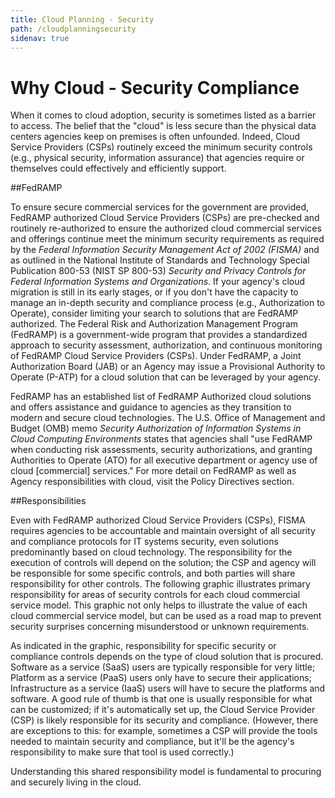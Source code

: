 ```yaml
---
title: Cloud Planning - Security
path: /cloudplanningsecurity
sidenav: true
---
```


# Why Cloud - Security Compliance

When it comes to cloud adoption, security is sometimes listed as a barrier to access. The belief that the "cloud" is less secure than the physical data centers agencies keep on premises is often unfounded.  Indeed, Cloud Service Providers (CSPs) routinely exceed the minimum security controls (e.g., physical security, information assurance) that agencies require or themselves could effectively and efficiently support.

 

##FedRAMP
 

To ensure secure commercial services for the government are provided, FedRAMP authorized Cloud Service Providers (CSPs) are pre-checked and routinely re-authorized to ensure the authorized cloud commercial services and offerings continue meet the minimum security requirements as required by the _Federal Information Security Management Act of 2002 (FISMA)_ and as outlined in the National Institute of Standards and Technology Special Publication 800-53 (NIST SP 800-53) _Security and Privacy Controls for Federal Information Systems and Organizations_.  If your agency's cloud migration is still in its early stages, or if you don't have the capacity to manage an in-depth security and compliance process (e.g., Authorization to Operate), consider limiting your search to solutions that are FedRAMP authorized. The Federal Risk and Authorization Management Program (FedRAMP) is a government-wide program that provides a standardized approach to security assessment, authorization, and continuous monitoring of FedRAMP Cloud Service Providers (CSPs). Under FedRAMP, a Joint Authorization Board (JAB) or an Agency may issue a Provisional Authority to Operate (P-ATP) for a cloud solution that can be leveraged by your agency.

 

FedRAMP has an established list of FedRAMP Authorized cloud solutions and offers assistance and guidance to agencies as they transition to modern and secure cloud technologies. The U.S. Office of Management and Budget (OMB) memo _Security Authorization of Information Systems in Cloud Computing Environments_ states that agencies shall "use FedRAMP when conducting risk assessments, security authorizations, and granting Authorities to Operate (ATO) for all executive department or agency use of cloud [commercial] services."  For more detail on FedRAMP as well as Agency responsibilities with cloud, visit the Policy Directives section.

 

##Responsibilities 

Even with FedRAMP authorized Cloud Service Providers (CSPs), FISMA requires agencies to be accountable and maintain oversight of all security and compliance protocols for IT systems security, even solutions predominantly based on cloud technology.  The responsibility for the execution of controls will depend on the solution; the CSP and agency will be responsible for some specific controls, and both parties will share responsibility for other controls. The following graphic illustrates primary responsibility for areas of security controls for each cloud commercial service model.  This graphic not only helps to illustrate the value of each cloud commercial service model, but can be used as a road map to prevent security surprises concerning misunderstood or unknown requirements.

 

As indicated in the graphic, responsibility for specific security or compliance controls depends on the type of cloud solution that is procured. Software as a service (SaaS) users are typically responsible for very little; Platform as a service (PaaS) users only have to secure their applications; Infrastructure as a service (IaaS) users will have to secure the platforms and software. A good rule of thumb is that one is usually responsible for what can be customized; if it's automatically set up, the Cloud Service Provider (CSP) is likely responsible for its security and compliance. (However, there are exceptions to this: for example, sometimes a CSP will provide the tools needed to maintain security and compliance, but it'll be the agency's responsibility to make sure that tool is used correctly.) 

Understanding this shared responsibility model is fundamental to procuring and securely living in the cloud.
